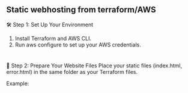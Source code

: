 ## Static webhosting from terraform/AWS

🛠️ Step 1: Set Up Your Environment
1. Install Terraform and AWS CLI.
2. Run aws configure to set up your AWS credentials. 
#
📁 Step 2: Prepare Your Website Files
Place your static files (index.html, error.html) in the same folder as your Terraform files.

Example:
